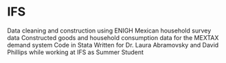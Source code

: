 # IFS
Data cleaning and construction using ENIGH Mexican household survey data
Constructed goods and household consumption data for the MEXTAX demand system
Code in Stata
Written for Dr. Laura Abramovsky and David Phillips while working at IFS as Summer Student
